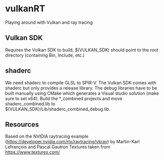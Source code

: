 # vulkanRT
Playing around with Vulkan and ray tracing

## Vulkan SDK
Requires the Vulkan SDK to build, $(VULKAN_SDK) should point to the root directory (containing Bin, Include, etc.)

## shaderc
We need shaderc to compile GLSL to SPIR-V. The Vulkan SDK comes with shaderc but only provides a release library. The debug libraries have to be built manually using CMake which generates a Visual studio solution (make sure to set x64). Build the \*\_combined projects and move shaderc_combined.lib to  $(VULKAN_SDK)/Lib/shaderc_combined_debug.lib.

## Resources
Based on the NVIDIA raytracing example (https://developer.nvidia.com/rtx/raytracing/vkray) by Martin-Karl Lefrançois and Pascal Gautron
Textures taken from https://www.textures.com/
